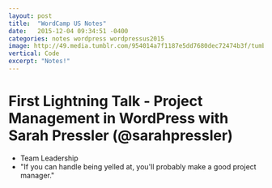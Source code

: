 ```yaml
---
layout: post
title:  "WordCamp US Notes"
date:   2015-12-04 09:34:51 -0400
categories: notes wordpress wordpressus2015
image: http://49.media.tumblr.com/954014a7f1187e5dd7680dec72474b3f/tumblr_nte7cc5vaH1qzocgko1_400.gif
vertical: Code
excerpt: "Notes!"
---
```


# First Lightning Talk - Project Management in WordPress with Sarah Pressler (@sarahpressler)

 - Team Leadership
 - "If you can handle being yelled at, you'll probably make a good project manager."
